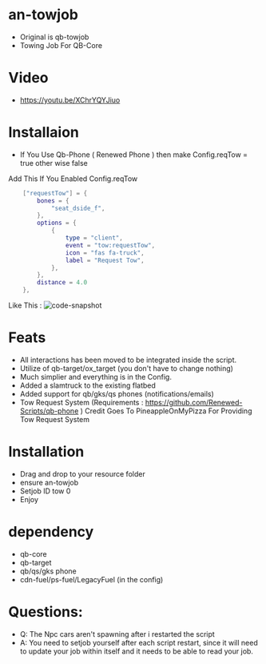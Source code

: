 # an-towjob
- Original is qb-towjob
- Towing Job For QB-Core

# Video
- https://youtu.be/XChrYQYJiuo

# Installaion
- If You Use Qb-Phone ( Renewed Phone ) then make Config.reqTow = true other wise false

Add This If You Enabled Config.reqTow
```lua
	["requestTow"] = {
        bones = {
            "seat_dside_f",
        },
        options = {
            {
                type = "client",
                event = "tow:requestTow",
                icon = "fas fa-truck",
                label = "Request Tow",
            },
        },
        distance = 4.0
    },
```

Like This : 
![code-snapshot](https://github.com/FzzyYT69/an-towjob/assets/99145322/2b4f4ff2-3d89-4c4b-b6e9-5e674f6f76ed)

# Feats

- All interactions has been moved to be integrated inside the script.
- Utilize of qb-target/ox_target (you don't have to change nothing)
- Much simplier and everything is in the Config.
- Added a slamtruck to the existing flatbed
- Added support for qb/gks/qs phones (notifications/emails)
- Tow Request System (Requirements : https://github.com/Renewed-Scripts/qb-phone ) Credit Goes To PineappleOnMyPizza For Providing Tow Request System

# Installation 

- Drag and drop to your resource folder
- ensure an-towjob
- Setjob ID tow 0
- Enjoy

# dependency 
- qb-core
- qb-target
- qb/qs/gks phone
- cdn-fuel/ps-fuel/LegacyFuel (in the config)

# Questions:
- Q: The Npc cars aren't spawning after i restarted the script
- A: You need to setjob yourself after each script restart, since it will need to update your job within itself and it needs to be able to read your job.
